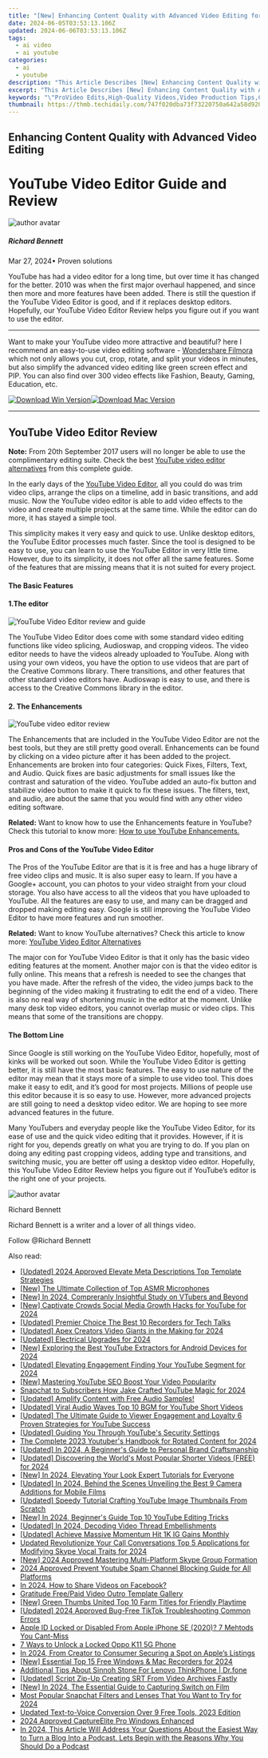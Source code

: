 ```yaml
---
title: "[New] Enhancing Content Quality with Advanced Video Editing for 2024"
date: 2024-06-05T03:53:13.106Z
updated: 2024-06-06T03:53:13.106Z
tags:
  - ai video
  - ai youtube
categories:
  - ai
  - youtube
description: "This Article Describes [New] Enhancing Content Quality with Advanced Video Editing for 2024"
excerpt: "This Article Describes [New] Enhancing Content Quality with Advanced Video Editing for 2024"
keywords: "\"ProVideo Edits,High-Quality Videos,Video Production Tips,Content Engagement,Editing for Impact,Professional Editing Tools,Audiovisual Quality Boost\""
thumbnail: https://thmb.techidaily.com/747f020dba73f73220750a642a58d9200a84cba1b61684b0bd89a4b6e70d1ea8.jpg
---
```


## Enhancing Content Quality with Advanced Video Editing

# YouTube Video Editor Guide and Review

![author avatar](https://images.wondershare.com/filmora/article-images/richard-bennett.jpg)

##### Richard Bennett

 Mar 27, 2024• Proven solutions

YouTube has had a video editor for a long time, but over time it has changed for the better. 2010 was when the first major overhaul happened, and since then more and more features have been added. There is still the question if the YouTube Video Editor is good, and if it replaces desktop editors. Hopefully, our YouTube Video Editor Review helps you figure out if you want to use the editor.

---

Want to make your YouTube video more attractive and beautiful? here I recommend an easy-to-use video editing software - [Wondershare Filmora](https://tools.techidaily.com/wondershare/filmora/download/) which not only allows you cut, crop, rotate, and split your videos in minutes, but also simplify the advanced video editing like green screen effect and PIP. You can also find over 300 video effects like Fashion, Beauty, Gaming, Education, etc.

[![Download Win Version](https://images.wondershare.com/filmora/guide/download-btn-win.jpg)](https://tools.techidaily.com/wondershare/filmora/download/)[![Download Mac Version](https://images.wondershare.com/filmora/guide/download-btn-mac.jpg)](https://tools.techidaily.com/wondershare/filmora/download/)

---

## YouTube Video Editor Review

**Note:** From 20th September 2017 users will no longer be able to use the complimentary editing suite. Check the best [YouTube video editor alternatives](https://tools.techidaily.com/wondershare/filmora/download/) from this complete guide.

In the early days of the [YouTube Video Editor](https://www.youtube.com/editor), all you could do was trim video clips, arrange the clips on a timeline, add in basic transitions, and add music. Now the YouTube video editor is able to add video effects to the video and create multiple projects at the same time. While the editor can do more, it has stayed a simple tool.

This simplicity makes it very easy and quick to use. Unlike desktop editors, the YouTube Editor processes much faster. Since the tool is designed to be easy to use, you can learn to use the YouTube Editor in very little time. However, due to its simplicity, it does not offer all the same features. Some of the features that are missing means that it is not suited for every project.

#### **The Basic Features**

#### 1.The editor

![YouTube Video Editor review and guide](https://images.wondershare.com/filmora/article-images/add-music-to-youtube-video-6.jpg)

The YouTube Video Editor does come with some standard video editing functions like video splicing, Audioswap, and cropping videos. The video editor needs to have the videos already uploaded to YouTube. Along with using your own videos, you have the option to use videos that are part of the Creative Commons library. There transitions, and other features that other standard video editors have. Audioswap is easy to use, and there is access to the Creative Commons library in the editor.

#### 2. The Enhancements

![YouTube video editor review](https://images.wondershare.com/filmora/article-images/quick-fix.jpg)

The Enhancements that are included in the YouTube Video Editor are not the best tools, but they are still pretty good overall. Enhancements can be found by clicking on a video picture after it has been added to the project. Enhancements are broken into four categories: Quick Fixes, Filters, Text, and Audio. Quick fixes are basic adjustments for small issues like the contrast and saturation of the video. YouTube added an auto-fix button and stabilize video button to make it quick to fix these issues. The filters, text, and audio, are about the same that you would find with any other video editing software.

**Related:** Want to know how to use the Enhancements feature in YouTube? Check this tutorial to know more: [How to use YouTube Enhancements.](https://tools.techidaily.com/wondershare/filmora/download/)

#### **Pros and Cons of the YouTube Video Editor**

The Pros of the YouTube Editor are that is it is free and has a huge library of free video clips and music. It is also super easy to learn. If you have a Google+ account, you can photos to your video straight from your cloud storage. You also have access to all the videos that you have uploaded to YouTube. All the features are easy to use, and many can be dragged and dropped making editing easy. Google is still improving the YouTube Video Editor to have more features and run smoother.

**Related:** Want to know YouTube alternatives? Check this article to know more: [YouTube Video Editor Alternatives](https://tools.techidaily.com/wondershare/filmora/download/)

The major con for YouTube Video Editor is that it only has the basic video editing features at the moment. Another major con is that the video editor is fully online. This means that a refresh is needed to see the changes that you have made. After the refresh of the video, the video jumps back to the beginning of the video making it frustrating to edit the end of a video. There is also no real way of shortening music in the editor at the moment. Unlike many desk top video editors, you cannot overlap music or video clips. This means that some of the transitions are choppy.

#### **The Bottom Line**

Since Google is still working on the YouTube Video Editor, hopefully, most of kinks will be worked out soon. While the YouTube Video Editor is getting better, it is still have the most basic features. The easy to use nature of the editor may mean that it stays more of a simple to use video tool. This does make it easy to edit, and it’s good for most projects. Millions of people use this editor because it is so easy to use. However, more advanced projects are still going to need a desktop video editor. We are hoping to see more advanced features in the future.

Many YouTubers and everyday people like the YouTube Video Editor, for its ease of use and the quick video editing that it provides. However, if it is right for you, depends greatly on what you are trying to do. If you plan on doing any editing past cropping videos, adding type and transitions, and switching music, you are better off using a desktop video editor. Hopefully, this YouTube Video Editor Review helps you figure out if YouTube’s editor is the right one of your projects.

![author avatar](https://images.wondershare.com/filmora/article-images/richard-bennett.jpg)

Richard Bennett

Richard Bennett is a writer and a lover of all things video.

Follow @Richard Bennett

<span class="atpl-alsoreadstyle">Also read:</span>
<div><ul>
<li><a href="https://facebook-record-videos.techidaily.com/updated-2024-approved-elevate-meta-descriptions-top-template-strategies/"><u>[Updated] 2024 Approved  Elevate Meta Descriptions  Top Template Strategies</u></a></li>
<li><a href="https://facebook-record-videos.techidaily.com/new-the-ultimate-collection-of-top-asmr-microphones/"><u>[New] The Ultimate Collection of Top ASMR Microphones</u></a></li>
<li><a href="https://facebook-record-videos.techidaily.com/new-in-2024-compreranly-insightful-study-on-vtubers-and-beyond/"><u>[New] In 2024, Compreranly Insightful Study on VTubers and Beyond</u></a></li>
<li><a href="https://facebook-record-videos.techidaily.com/new-captivate-crowds-social-media-growth-hacks-for-youtube-for-2024/"><u>[New] Captivate Crowds  Social Media Growth Hacks for YouTube for 2024</u></a></li>
<li><a href="https://facebook-record-videos.techidaily.com/updated-premier-choice-the-best-10-recorders-for-tech-talks/"><u>[Updated] Premier Choice  The Best 10 Recorders for Tech Talks</u></a></li>
<li><a href="https://facebook-record-videos.techidaily.com/updated-apex-creators-video-giants-in-the-making-for-2024/"><u>[Updated] Apex Creators  Video Giants in the Making for 2024</u></a></li>
<li><a href="https://facebook-record-videos.techidaily.com/updated-electrical-upgrades-for-2024/"><u>[Updated] Electrical Upgrades for 2024</u></a></li>
<li><a href="https://facebook-record-videos.techidaily.com/new-exploring-the-best-youtube-extractors-for-android-devices-for-2024/"><u>[New] Exploring the Best YouTube Extractors for Android Devices for 2024</u></a></li>
<li><a href="https://facebook-record-videos.techidaily.com/updated-elevating-engagement-finding-your-youtube-segment-for-2024/"><u>[Updated] Elevating Engagement  Finding Your YouTube Segment for 2024</u></a></li>
<li><a href="https://facebook-record-videos.techidaily.com/new-mastering-youtube-seo-boost-your-video-popularity/"><u>[New] Mastering YouTube SEO  Boost Your Video Popularity</u></a></li>
<li><a href="https://facebook-record-videos.techidaily.com/snapchat-to-subscribers-how-jake-crafted-youtube-magic-for-2024/"><u>Snapchat to Subscribers  How Jake Crafted YouTube Magic for 2024</u></a></li>
<li><a href="https://facebook-record-videos.techidaily.com/updated-amplify-content-with-free-audio-samples/"><u>[Updated] Amplify Content with Free Audio Samples!</u></a></li>
<li><a href="https://facebook-record-videos.techidaily.com/updated-viral-audio-waves-top-10-bgm-for-youtube-short-videos/"><u>[Updated] Viral Audio Waves  Top 10 BGM for YouTube Short Videos</u></a></li>
<li><a href="https://facebook-record-videos.techidaily.com/updated-the-ultimate-guide-to-viewer-engagement-and-loyalty-6-proven-strategies-for-youtube-success/"><u>[Updated] The Ultimate Guide to Viewer Engagement and Loyalty  6 Proven Strategies for YouTube Success</u></a></li>
<li><a href="https://facebook-record-videos.techidaily.com/updated-guiding-you-through-youtubes-security-settings/"><u>[Updated] Guiding You Through YouTube's Security Settings</u></a></li>
<li><a href="https://facebook-record-videos.techidaily.com/the-complete-2023-youtubers-handbook-for-rotated-content-for-2024/"><u>The Complete 2023 Youtuber's Handbook for Rotated Content for 2024</u></a></li>
<li><a href="https://facebook-record-videos.techidaily.com/updated-in-2024-a-beginners-guide-to-personal-brand-craftsmanship/"><u>[Updated] In 2024, A Beginner's Guide to Personal Brand Craftsmanship</u></a></li>
<li><a href="https://facebook-record-videos.techidaily.com/updated-discovering-the-worlds-most-popular-shorter-videos-free-for-2024/"><u>[Updated] Discovering the World's Most Popular Shorter Videos (FREE) for 2024</u></a></li>
<li><a href="https://facebook-record-videos.techidaily.com/new-in-2024-elevating-your-look-expert-tutorials-for-everyone/"><u>[New] In 2024, Elevating Your Look  Expert Tutorials for Everyone</u></a></li>
<li><a href="https://facebook-record-videos.techidaily.com/updated-in-2024-behind-the-scenes-unveiling-the-best-9-camera-additions-for-mobile-films/"><u>[Updated] In 2024, Behind the Scenes  Unveiling the Best 9 Camera Additions for Mobile Films</u></a></li>
<li><a href="https://facebook-record-videos.techidaily.com/updated-speedy-tutorial-crafting-youtube-image-thumbnails-from-scratch/"><u>[Updated] Speedy Tutorial  Crafting YouTube Image Thumbnails From Scratch</u></a></li>
<li><a href="https://facebook-record-videos.techidaily.com/new-in-2024-beginners-guide-top-10-youtube-editing-tricks/"><u>[New] In 2024, Beginner's Guide  Top 10 YouTube Editing Tricks</u></a></li>
<li><a href="https://facebook-record-videos.techidaily.com/updated-in-2024-decoding-video-thread-embellishments/"><u>[Updated] In 2024, Decoding Video Thread Embellishments</u></a></li>
<li><a href="https://instagram-clips.techidaily.com/updated-achieve-massive-momentum-hit-1k-ig-gains-monthly/"><u>[Updated] Achieve Massive Momentum  Hit 1K IG Gains Monthly</u></a></li>
<li><a href="https://voice-adjusting.techidaily.com/updated-revolutionize-your-call-conversations-top-5-applications-for-modifying-skype-vocal-traits-for-2024/"><u>Updated Revolutionize Your Call Conversations Top 5 Applications for Modifying Skype Vocal Traits for 2024</u></a></li>
<li><a href="https://digital-screen-recording.techidaily.com/new-2024-approved-mastering-multi-platform-skype-group-formation/"><u>[New] 2024 Approved  Mastering Multi-Platform Skype Group Formation</u></a></li>
<li><a href="https://youtube-stream.techidaily.com/2024-approved-prevent-youtube-spam-channel-blocking-guide-for-all-platforms/"><u>2024 Approved  Prevent Youtube Spam  Channel Blocking Guide for All Platforms</u></a></li>
<li><a href="https://facebook-video-recording.techidaily.com/in-2024-how-to-share-videos-on-facebook/"><u>In 2024, How to Share Videos on Facebook?</u></a></li>
<li><a href="https://extra-information.techidaily.com/gratitude-freepaid-video-outro-template-gallery/"><u>Gratitude  Free/Paid Video Outro Template Gallery</u></a></li>
<li><a href="https://desktop-recording.techidaily.com/new-green-thumbs-united-top-10-farm-titles-for-friendly-playtime/"><u>[New] Green Thumbs United  Top 10 Farm Titles for Friendly Playtime</u></a></li>
<li><a href="https://tiktok-clips.techidaily.com/updated-2024-approved-bug-free-tiktok-troubleshooting-common-errors/"><u>[Updated] 2024 Approved  Bug-Free TikTok  Troubleshooting Common Errors</u></a></li>
<li><a href="https://apple-account.techidaily.com/apple-id-locked-or-disabled-from-apple-iphone-se-2020-7-mehtods-you-cant-miss-by-drfone-ios/"><u>Apple ID Locked or Disabled From Apple iPhone SE (2020)? 7 Mehtods You Cant-Miss</u></a></li>
<li><a href="https://easy-unlock-android.techidaily.com/7-ways-to-unlock-a-locked-oppo-k11-5g-phone-by-drfone-android/"><u>7 Ways to Unlock a Locked Oppo K11 5G Phone</u></a></li>
<li><a href="https://some-techniques.techidaily.com/in-2024-from-creator-to-consumer-securing-a-spot-on-apples-listings/"><u>In 2024, From Creator to Consumer  Securing a Spot on Apple’s Listings</u></a></li>
<li><a href="https://screen-mirroring-recording.techidaily.com/new-essential-top-15-free-windows-and-mac-recorders-for-2024/"><u>[New] Essential Top 15 Free Windows & Mac Recorders for 2024</u></a></li>
<li><a href="https://android-pokemon-go.techidaily.com/additional-tips-about-sinnoh-stone-for-lenovo-thinkphone-drfone-by-drfone-virtual-android/"><u>Additional Tips About Sinnoh Stone For Lenovo ThinkPhone | Dr.fone</u></a></li>
<li><a href="https://extra-support.techidaily.com/updated-script-zip-up-creating-srt-from-video-archives-fastly/"><u>[Updated] Script Zip-Up  Creating SRT From Video Archives Fastly</u></a></li>
<li><a href="https://screen-video-capture.techidaily.com/new-in-2024-the-essential-guide-to-capturing-switch-on-film/"><u>[New] In 2024, The Essential Guide to Capturing Switch on Film</u></a></li>
<li><a href="https://snapchat-videos.techidaily.com/most-popular-snapchat-filters-and-lenses-that-you-want-to-try-for-2024/"><u>Most Popular Snapchat Filters and Lenses That You Want to Try for 2024</u></a></li>
<li><a href="https://sound-tweaking.techidaily.com/updated-text-to-voice-conversion-over-9-free-tools-2023-edition/"><u>Updated Text-to-Voice Conversion Over 9 Free Tools, 2023 Edition</u></a></li>
<li><a href="https://visual-screen-recording.techidaily.com/2024-approved-captureelite-pro-windows-enhanced/"><u>2024 Approved  CaptureElite Pro  Windows Enhanced</u></a></li>
<li><a href="https://ai-editing-video.techidaily.com/in-2024-this-article-will-address-your-questions-about-the-easiest-way-to-turn-a-blog-into-a-podcast-lets-begin-with-the-reasons-why-you-should-do-a-podcast/"><u>In 2024, This Article Will Address Your Questions About the Easiest Way to Turn a Blog Into a Podcast. Lets Begin with the Reasons Why You Should Do a Podcast</u></a></li>
</ul></div>

<ins class="adsbygoogle"
      style="display:block"
      data-ad-client="ca-pub-7571918770474297"
      data-ad-slot="8358498916"
      data-ad-format="auto"
      data-full-width-responsive="true"></ins>